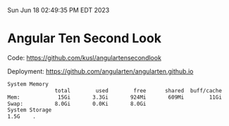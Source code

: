 Sun Jun 18 02:49:35 PM EDT 2023

# Angular Ten Second Look

Code: https://github.com/kusl/angulartensecondlook

Deployment: https://github.com/angularten/angularten.github.io

```bash
System Memory
               total        used        free      shared  buff/cache   available
Mem:            15Gi       3.3Gi       924Mi       609Mi        11Gi        10Gi
Swap:          8.0Gi       0.0Ki       8.0Gi
System Storage
1.5G	.
```
